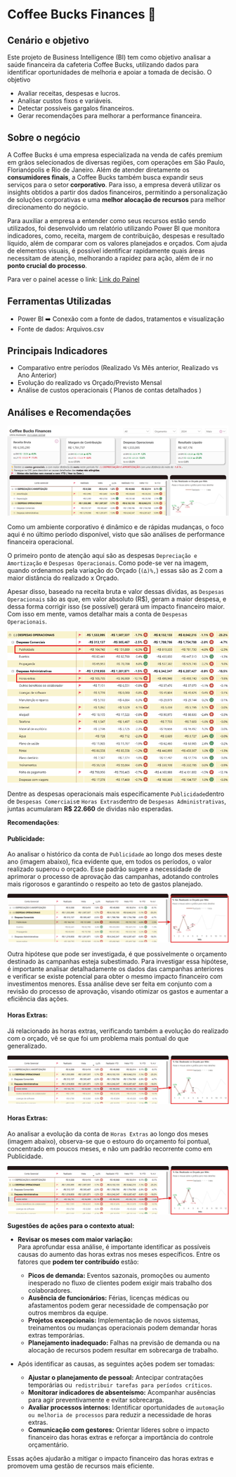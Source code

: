 # Coffee Bucks Finances 🍵

## Cenário e objetivo

Este projeto de Business Intelligence (BI) tem como objetivo analisar a saúde financeira da cafeteria Coffee Bucks, utilizando dados para identificar oportunidades de melhoria e apoiar a tomada de decisão.
O objetivo
- Avaliar receitas, despesas e lucros.
- Analisar custos fixos e variáveis.
- Detectar possíveis gargalos financeiros.
- Gerar recomendações para melhorar a performance financeira.

## Sobre o negócio

A Coffee Bucks é uma empresa especializada na venda de cafés premium em grãos selecionados de diversas regiões, com operações em São Paulo, Florianópolis e Rio de Janeiro. Além de atender diretamente os **consumidores finais**, a Coffee Bucks também busca expandir seus serviços para o setor **corporativo**. Para isso, a empresa deverá utilizar os insights obtidos a partir dos dados financeiros, permitindo a personalização de soluções corporativas e uma **melhor alocação de recursos** para melhor direcionamento do negócio.

Para auxiliar a empresa a entender como seus recursos estão sendo utilizados, foi desenvolvido um relatório utilizando Power BI que monitora indicadores, como, receita, margem de contribuição, despesas e resultado líquido, além de comparar com os valores planejados e orçados. Com ajuda de elementos visuais, é possível identificar rapidamente quais áreas necessitam de atenção, melhorando a rapidez para ação, além de ir no **ponto crucial do processo**.

Para ver o painel acesse o link: [Link do Painel](https://app.powerbi.com/view?r=eyJrIjoiMTNjMWE4YzUtZTdhZC00MTEzLTk2NTMtY2Y3M2NiNjAzNWU0IiwidCI6ImIzYWUzNDliLThjZTktNDc2Yi05ZWJlLTY1Y2NhNzdlZDA4ZiJ9)

## Ferramentas Utilizadas

- Power BI ➡️ Conexão com a fonte de dados, tratamentos e visualização
- Fonte de dados: Arquivos.csv

## Principais Indicadores

- Comparativo entre períodos (Realizado Vs Mês anterior, Realizado vs Ano Anterior)
- Evolução do realizado vs Orçado/Previsto Mensal
- Análise de custos operacionais ( Planos de contas detalhados )

## Análises e Recomendações

![Principais Despesas](TopDespesas.png)

Como um ambiente corporativo é dinâmico e de rápidas mudanças, o foco aqui é no último período disponível, visto que são análises de performance financeira operacional.

O primeiro ponto de atenção aqui são as despesas `Depreciação e Amortização` e `Despesas Operacionais`. Como pode-se ver na imagem, quando ordenamos pela variação do Orçado (`(∆)%,`) essas são as 2 com a maior distância do realizado x Orçado.

Apesar disso, baseado na receita bruta e valor dessas dívidas, as `Despesas Operacionais` são as que, em valor absoluto (R$), geram a maior despesa, e dessa forma corrigir isso (se possível) gerará um impacto financeiro maior. Com isso em mente, vamos detalhar mais a conta de `Despesas Operacionais`.

![alt text](DespesasOperacionaisDetalhadas.png)

Dentre as despesas operacionais mais especificamente `Publicidade`dentro de `Despesas Comerciais`e `Horas Extras`dentro de `Despesas Administrativas`, juntas acumularam **R$ 22.660** de dividas não esperadas.

**Recomendações**: 

#### Publicidade: 

Ao analisar o histórico da conta de `Publicidade` ao longo dos meses deste ano (imagem abaixo), fica evidente que, em todos os períodos, o valor realizado superou o orçado. Esse padrão sugere a necessidade de aprimorar o processo de aprovação das campanhas, adotando controles mais rigorosos e garantindo o respeito ao teto de gastos planejado.

![EvoluçãoPublicidade](EvoluçãoPublicidade.png)

Outra hipótese que pode ser investigada, é que possivelmente o orçamento destinado às campanhas esteja subestimado. Para investigar essa hipótese, é importante analisar detalhadamente os dados das campanhas anteriores e verificar se existe potencial para obter o mesmo impacto financeiro com investimentos menores. Essa análise deve ser feita em conjunto com a revisão do processo de aprovação, visando otimizar os gastos e aumentar a eficiência das ações.


#### Horas Extras:

Já relacionado às horas extras, verificando também a evolução do realizado com o orçado, vê se que foi um problema mais pontual do que generalizado. 

![EvoluçãoPublicidade](EvoluçãoHoraExtra.png)

#### Horas Extras:

Ao analisar a evolução da conta de `Horas Extras` ao longo dos meses (imagem abaixo), observa-se que o estouro do orçamento foi pontual, concentrado em poucos meses, e não um padrão recorrente como em Publicidade.

![EvoluçãoHoraExtra](EvoluçãoHoraExtra.png)

**Sugestões de ações para o contexto atual:**

- **Revisar os meses com maior variação:**  
  Para aprofundar essa análise, é importante identificar as possíveis causas do aumento das horas extras nos meses específicos. Entre os fatores que **podem ter contribuído** estão:
  - **Picos de demanda:** Eventos sazonais, promoções ou aumento inesperado no fluxo de clientes podem exigir mais trabalho dos colaboradores.
  - **Ausência de funcionários:** Férias, licenças médicas ou afastamentos podem gerar necessidade de compensação por outros membros da equipe.
  - **Projetos excepcionais:** Implementação de novos sistemas, treinamentos ou mudanças operacionais podem demandar horas extras temporárias.
  - **Planejamento inadequado:** Falhas na previsão de demanda ou na alocação de recursos podem resultar em sobrecarga de trabalho.

 - Após identificar as causas, as seguintes ações podem ser tomadas:
    - **Ajustar o planejamento de pessoal:** Antecipar contratações temporárias ou` redistribuir tarefas para períodos críticos`.
    - **Monitorar indicadores de absenteísmo:** Acompanhar ausências para agir preventivamente e evitar sobrecarga.
    - **Avaliar processos internos:** Identificar oportunidades de `automação ou melhoria de processos` para reduzir a necessidade de horas extras.
    - **Comunicação com gestores:** Orientar líderes sobre o impacto financeiro das horas extras e reforçar a importância do controle orçamentário.

Essas ações ajudarão a mitigar o impacto financeiro das horas extras e promovem uma gestão de recursos mais eficiente.